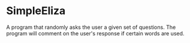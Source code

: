# SimpleEliza
A program that randomly asks the user a given set of questions. The program will comment on the user's response if certain words are used.
